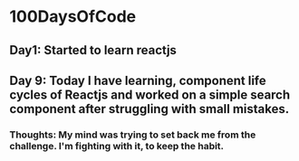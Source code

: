 # 100DaysOfCode

## Day1: Started to learn reactjs




## Day 9:  Today I have learning, component life cycles of Reactjs and worked on a simple search component after struggling with small mistakes. 

### **Thoughts**:  My mind was trying to set back me from the challenge. I'm fighting with it, to keep the habit.